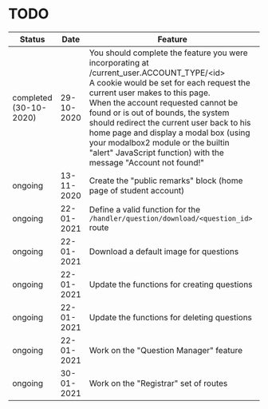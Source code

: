 # TODO #

|Status|Date|Feature|
|------|----|-------|
|completed (30-10-2020)|29-10-2020|You should complete the feature you were incorporating at /current_user.ACCOUNT_TYPE/&lt;id&gt;<br />A cookie would be set for each request the current user makes to this page.<br />When the account requested cannot be found or is out of bounds, the system should redirect the current user back to his home page and display a modal box (using your modalbox2 module or the builtin "alert" JavaScript function) with the message "Account not found!"|
|ongoing|13-11-2020|Create the "public remarks" block (home page of student account)|
|ongoing|22-01-2021|Define a valid function for the `/handler/question/download/<question_id>` route|
|ongoing|22-01-2021|Download a default image for questions|
|ongoing|22-01-2021|Update the functions for creating questions|
|ongoing|22-01-2021|Update the functions for deleting questions|
|ongoing|22-01-2021|Work on the "Question Manager" feature|
|ongoing|30-01-2021|Work on the "Registrar" set of routes|
